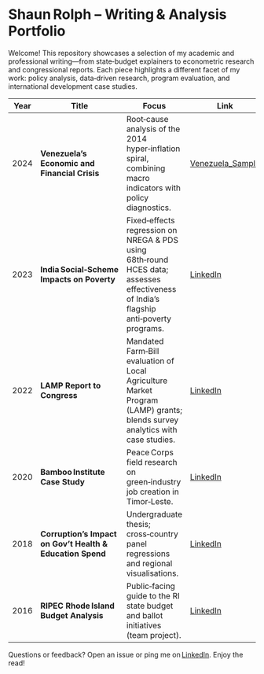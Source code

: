 # Shaun Rolph – Writing & Analysis Portfolio

Welcome!  This repository showcases a selection of my academic and professional writing—from state‑budget explainers to econometric research and congressional reports.  Each piece highlights a different facet of my work: policy analysis, data‑driven research, program evaluation, and international development case studies.

| Year | Title | Focus | Link |
|------|-------|-------|------|
| 2024 | **Venezuela’s Economic and Financial Crisis** | Root‑cause analysis of the 2014 hyper‑inflation spiral, combining macro indicators with policy diagnostics. | [Venezuela_Sample]([https://www.linkedin.com/in/shaun-rolph-79692b74/](https://github.com/ShaunCRolph/Writing-Sample-Repo/blob/main/Venezuela%E2%80%99s%20Economic%20and%20Financial%20Crisis.pdf)) |
| 2023 | **India Social‑Scheme Impacts on Poverty** | Fixed‑effects regression on NREGA & PDS using 68th‑round HCES data; assesses effectiveness of India’s flagship anti‑poverty programs. | [LinkedIn](https://www.linkedin.com/in/shaun-rolph-79692b74/) |
| 2022 | **LAMP Report to Congress** | Mandated Farm‑Bill evaluation of Local Agriculture Market Program (LAMP) grants; blends survey analytics with case studies. | [LinkedIn](https://www.linkedin.com/in/shaun-rolph-79692b74/) |
| 2020 | **Bamboo Institute Case Study** | Peace Corps field research on green‑industry job creation in Timor‑Leste. | [LinkedIn](https://www.linkedin.com/in/shaun-rolph-79692b74/) |
| 2018 | **Corruption’s Impact on Gov’t Health & Education Spend** | Undergraduate thesis; cross‑country panel regressions and regional visualisations. | [LinkedIn](https://www.linkedin.com/in/shaun-rolph-79692b74/)|
| 2016 | **RIPEC Rhode Island Budget Analysis** | Public‑facing guide to the RI state budget and ballot initiatives (team project). | [LinkedIn](https://www.linkedin.com/in/shaun-rolph-79692b74/) |


Questions or feedback? Open an issue or ping me on [LinkedIn](https://www.linkedin.com/in/shaun-rolph-79692b74/). Enjoy the read!
